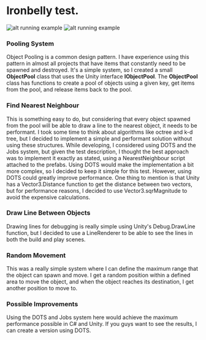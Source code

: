# Ironbelly test.

![alt running example](https://i.ibb.co/CvHZyr6/Captura-de-tela-2024-05-23-125114.png)
![alt running example](https://i.ibb.co/fMV81T0/Captura-de-tela-2024-05-23-125133.png)

### Pooling System
Object Pooling is a common design pattern. I have experience using this pattern in almost all projects that have items that constantly need to be spawned and destroyed. It's a simple system, so I created a small  **ObjectPool** class that uses the Unity interface **IObjectPool**. The **ObjectPool** class has functions to create a pool of objects using a given key, get items from the pool, and release items back to the pool.

### Find Nearest Neighbour
This is something easy to do, but considering that every object spawned from the pool will be able to draw a line to the nearest object, it needs to be performant. I took some time to think about algorithms like octree and k-d tree, but I decided to implement a simple and performant solution without using these structures. While developing, I considered using DOTS and the Jobs system, but given the test description, I thought the best approach was to implement it exactly as stated, using a NearestNeighbour script attached to the prefabs. Using DOTS would make the implementation a bit more complex, so I decided to keep it simple for this test. However, using DOTS could greatly improve performance. One thing to mention is that Unity has a Vector3.Distance function to get the distance between two vectors, but for performance reasons, I decided to use Vector3.sqrMagnitude to avoid the expensive calculations.

### Draw Line Between Objects
Drawing lines for debugging is really simple using Unity's Debug.DrawLine function, but I decided to use a LineRenderer to be able to see the lines in both the build and play scenes.

### Random Movement
This was a really simple system where I can define the maximum range that the object can spawn and move. I get a random position within a defined area to move the object, and when the object reaches its destination, I get another position to move to.

### Possible Improvements
Using the DOTS and Jobs system here would achieve the maximum performance possible in C# and Unity. If you guys want to see the results, I can create a version using DOTS.